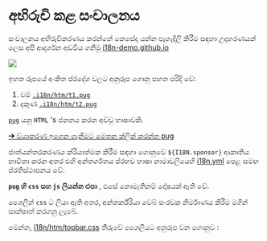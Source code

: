 # අභිරුචි කළ සංචාලනය

සංචාලනය අභිරුචිකරණය කරන්නේ කෙසේද යන්න පැහැදිලි කිරීම සඳහා උදාහරණයක් ලෙස අපි ආදර්ශන අඩවිය ගනිමු [i18n-demo.github.io](//i18n-demo.github.io)

![](https://p.3ti.site/1731036697.avif)

ඉහත රූපයේ අංකිත ප්රදේශ වලට අනුරූප ගොනු පහත පරිදි වේ:

1. වම් [`.i18n/htm/t1.pug`](https://github.com/i18n-site/demo.i18n.site/blob/main/.i18n/htm/t1.pug)
2. දකුණ [`.i18n/htm/t2.pug`](https://github.com/i18n-site/demo.i18n.site/blob/main/.i18n/htm/t2.pug)

[`pug`](https://pugjs.org) යනු `HTML` 's ජනනය කරන අච්චු භාෂාවකි.

[➔ ව්යාකරණ ඉගෙන ගැනීමට මෙතන ක්ලික් කරන්න pug](https://pugjs.org)

ජාත්යන්තරකරණය ක්රියාත්මක කිරීම සඳහා ගොනුවේ `${I18N.sponsor}` ආකෘතිය භාවිතා කරන අතර එහි අන්තර්ගතය ප්රභව භාෂා නාමාවලියෙහි [i18n.yml](https://github.com/i18n-site/demo.i18n.site/blob/main/en/i18n.yml) පෙළ සමඟ ප්රතිස්ථාපනය වේ.

**`pug` හි `css` සහ `js` ලියන්න එපා** , එසේ නොමැතිනම් දෝෂයක් ඇති වේ.

ශෛලීන් `css` ට ලියා ඇති අතර, අන්තර්ක්රියා වෙබ් සංරචක නිර්මාණය කිරීම මගින් සාක්ෂාත් කරගනු ලැබේ.

මෙන්න, [i18n/htm/topbar.css](https://github.com/i18n-site/demo.i18n.site/blob/main/.i18n/htm/topbar.css) තීරුවේ ශෛලියට අනුරූප වන ගොනුව :